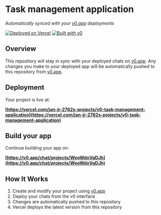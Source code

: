 # Task management application

*Automatically synced with your [v0.app](https://v0.app) deployments*

[![Deployed on Vercel](https://img.shields.io/badge/Deployed%20on-Vercel-black?style=for-the-badge&logo=vercel)](https://vercel.com/jan-jr-2762s-projects/v0-task-management-application)
[![Built with v0](https://img.shields.io/badge/Built%20with-v0.app-black?style=for-the-badge)](https://v0.app/chat/projects/WeoWdxVqDJh)

## Overview

This repository will stay in sync with your deployed chats on [v0.app](https://v0.app).
Any changes you make to your deployed app will be automatically pushed to this repository from [v0.app](https://v0.app).

## Deployment

Your project is live at:

**[https://vercel.com/jan-jr-2762s-projects/v0-task-management-application](https://vercel.com/jan-jr-2762s-projects/v0-task-management-application)**

## Build your app

Continue building your app on:

**[https://v0.app/chat/projects/WeoWdxVqDJh](https://v0.app/chat/projects/WeoWdxVqDJh)**

## How It Works

1. Create and modify your project using [v0.app](https://v0.app)
2. Deploy your chats from the v0 interface
3. Changes are automatically pushed to this repository
4. Vercel deploys the latest version from this repository